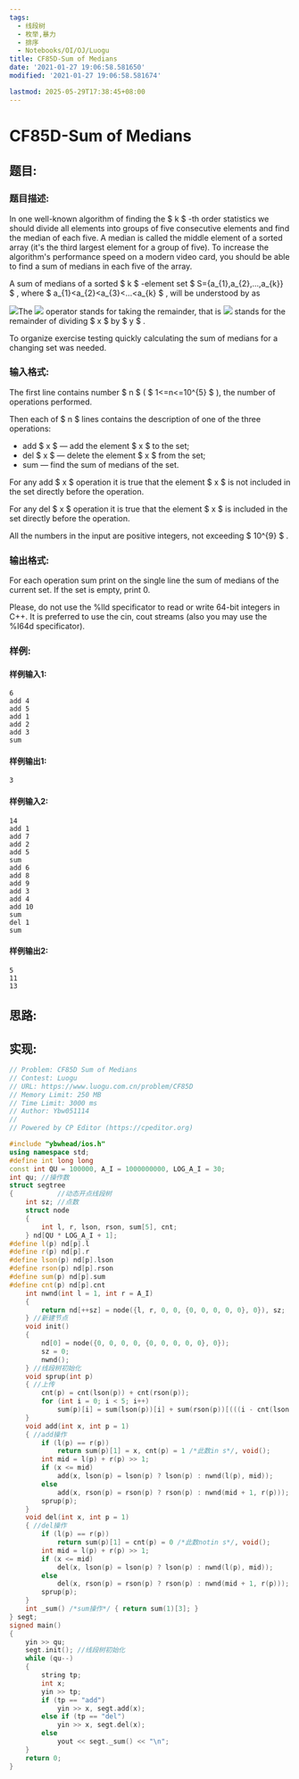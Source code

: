 ```yaml
---
tags: 
  - 线段树
  - 枚举,暴力
  - 排序
  - Notebooks/OI/OJ/Luogu
title: CF85D-Sum of Medians
date: '2021-01-27 19:06:58.581650'
modified: '2021-01-27 19:06:58.581674'

lastmod: 2025-05-29T17:38:45+08:00
---
```

# CF85D-Sum of Medians
## 题目:
### 题目描述:
In one well-known algorithm of finding the $ k $ -th order statistics we should divide all elements into groups of five consecutive elements and find the median of each five. A median is called the middle element of a sorted array (it's the third largest element for a group of five). To increase the algorithm's performance speed on a modern video card, you should be able to find a sum of medians in each five of the array.

A sum of medians of a sorted $ k $ -element set $ S={a_{1},a_{2},...,a_{k}} $ , where $ a_{1}&lt;a_{2}&lt;a_{3}&lt;...&lt;a_{k} $ , will be understood by as

![](https://cdn.luogu.com.cn/upload/vjudge_pic/CF85D/ade3397df6e8978ddadfc100b4ccb88beefd1e3f.png)The ![](https://cdn.luogu.com.cn/upload/vjudge_pic/CF85D/99fd5677ca5c02520be7595d9b1eaf3e9972e601.png) operator stands for taking the remainder, that is ![](https://cdn.luogu.com.cn/upload/vjudge_pic/CF85D/cb1d84ad58154eb7ea26b65d1ae0039570db9bb6.png) stands for the remainder of dividing $ x $ by $ y $ .

To organize exercise testing quickly calculating the sum of medians for a changing set was needed.
### 输入格式:
The first line contains number $ n $ ( $ 1<=n<=10^{5} $ ), the number of operations performed.

Then each of $ n $ lines contains the description of one of the three operations:

- add $ x $  — add the element $ x $ to the set;
- del $ x $  — delete the element $ x $ from the set;
- sum — find the sum of medians of the set.

For any add $ x $  operation it is true that the element $ x $ is not included in the set directly before the operation.

For any del $ x $  operation it is true that the element $ x $ is included in the set directly before the operation.

All the numbers in the input are positive integers, not exceeding $ 10^{9} $ .
### 输出格式:
For each operation sum print on the single line the sum of medians of the current set. If the set is empty, print 0.

Please, do not use the %lld specificator to read or write 64-bit integers in C++. It is preferred to use the cin, cout streams (also you may use the %I64d specificator).
### 样例:
#### 样例输入1:
```
6
add 4
add 5
add 1
add 2
add 3
sum

```
#### 样例输出1:
```
3

```
#### 样例输入2:
```
14
add 1
add 7
add 2
add 5
sum
add 6
add 8
add 9
add 3
add 4
add 10
sum
del 1
sum

```
#### 样例输出2:
```
5
11
13

```
## 思路:

## 实现:
```cpp
// Problem: CF85D Sum of Medians
// Contest: Luogu
// URL: https://www.luogu.com.cn/problem/CF85D
// Memory Limit: 250 MB
// Time Limit: 3000 ms
// Author: Ybw051114
//
// Powered by CP Editor (https://cpeditor.org)

#include "ybwhead/ios.h"
using namespace std;
#define int long long
const int QU = 100000, A_I = 1000000000, LOG_A_I = 30;
int qu; //操作数
struct segtree
{           //动态开点线段树
    int sz; //点数
    struct node
    {
        int l, r, lson, rson, sum[5], cnt;
    } nd[QU * LOG_A_I + 1];
#define l(p) nd[p].l
#define r(p) nd[p].r
#define lson(p) nd[p].lson
#define rson(p) nd[p].rson
#define sum(p) nd[p].sum
#define cnt(p) nd[p].cnt
    int nwnd(int l = 1, int r = A_I)
    {
        return nd[++sz] = node({l, r, 0, 0, {0, 0, 0, 0, 0}, 0}), sz;
    } //新建节点
    void init()
    {
        nd[0] = node({0, 0, 0, 0, {0, 0, 0, 0, 0}, 0});
        sz = 0;
        nwnd();
    } //线段树初始化
    void sprup(int p)
    { //上传
        cnt(p) = cnt(lson(p)) + cnt(rson(p));
        for (int i = 0; i < 5; i++)
            sum(p)[i] = sum(lson(p))[i] + sum(rson(p))[(((i - cnt(lson(p))) % 5) + 5) % 5];
    }
    void add(int x, int p = 1)
    { //add操作
        if (l(p) == r(p))
            return sum(p)[1] = x, cnt(p) = 1 /*此数in s*/, void();
        int mid = l(p) + r(p) >> 1;
        if (x <= mid)
            add(x, lson(p) = lson(p) ? lson(p) : nwnd(l(p), mid));
        else
            add(x, rson(p) = rson(p) ? rson(p) : nwnd(mid + 1, r(p)));
        sprup(p);
    }
    void del(int x, int p = 1)
    { //del操作
        if (l(p) == r(p))
            return sum(p)[1] = cnt(p) = 0 /*此数notin s*/, void();
        int mid = l(p) + r(p) >> 1;
        if (x <= mid)
            del(x, lson(p) = lson(p) ? lson(p) : nwnd(l(p), mid));
        else
            del(x, rson(p) = rson(p) ? rson(p) : nwnd(mid + 1, r(p)));
        sprup(p);
    }
    int _sum() /*sum操作*/ { return sum(1)[3]; }
} segt;
signed main()
{
    yin >> qu;
    segt.init(); //线段树初始化
    while (qu--)
    {
        string tp;
        int x;
        yin >> tp;
        if (tp == "add")
            yin >> x, segt.add(x);
        else if (tp == "del")
            yin >> x, segt.del(x);
        else
            yout << segt._sum() << "\n";
    }
    return 0;
}

```
